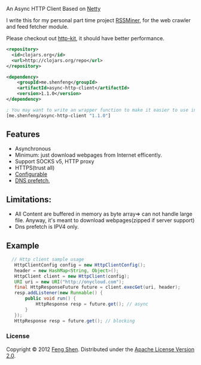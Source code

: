 An Async HTTP Client Based on [Netty](http://netty.io/)

I write this for my personal part time project
[RSSMiner](http://rssminer.net), for the web crawler and feed fetcher module.

Please checkout out [http-kit](https://github.com/http-kit/http-kit), it should have better performance.

```xml
<repository>
  <id>clojars.org</id>
  <url>http://clojars.org/repo</url>
</repository>

<dependency>
	<groupId>me.shenfeng</groupId>
	<artifactId>async-http-client</artifactId>
	<version>1.1.0</version>
</dependency>
```

```clj
; You may want to write an wrapper function to make it easier to use in Clojure project
[me.shenfeng/async-http-client "1.1.0"]
```

Features
--------

* Asynchronous
* Minimum: just download webpages from Internet efficently.
* Support SOCKS v5, HTTP proxy
* HTTPS(trust all)
* [Configurable](https://github.com/shenfeng/async-http-client/blob/master/src/java/me/shenfeng/http/HttpClientConfig.java)
* [DNS prefetch](https://github.com/shenfeng/async-http-client/blob/master/src/java/me/shenfeng/dns/DnsPrefecher.java),


Limitations:
------------
* All Content are buffered in memory as byte array=> can not handle
large file. Anyway, it's meant to download webpages(zipped if server
support)
* Dns prefetch is IPV4 only.

Example
-------

```java
  // Http client sample usage
   HttpClientConfig config = new HttpClientConfig();
   header = new HashMap<String, Object>();
   HttpClient client = new HttpClient(config);
   URI uri = new URI("http://onycloud.com");
   final HttpResponseFuture future = client.execGet(uri, header);
   resp.addListener(new Runnable() {
       public void run() {
           HttpResponse resp = future.get(); // async
       }
   });
   HttpResponse resp = future.get(); // blocking
```

### License

Copyright &copy; 2012 [Feng Shen](http://shenfeng.me/). Distributed under the [Apache License Version 2.0](http://www.apache.org/licenses/LICENSE-2.0.html).
